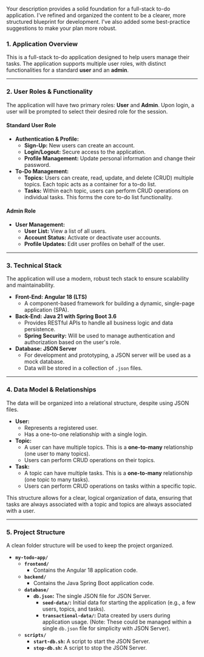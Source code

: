 
Your description provides a solid foundation for a full-stack to-do application. I've refined and organized the content to be a clearer, more structured blueprint for development. I've also added some best-practice suggestions to make your plan more robust.

### **1. Application Overview**

This is a full-stack to-do application designed to help users manage their tasks. The application supports multiple user roles, with distinct functionalities for a standard **user** and an **admin**.

---

### **2. User Roles & Functionality**

The application will have two primary roles: **User** and **Admin**. Upon login, a user will be prompted to select their desired role for the session.

#### **Standard User Role**

* **Authentication & Profile:**
    * **Sign-Up:** New users can create an account.
    * **Login/Logout:** Secure access to the application.
    * **Profile Management:** Update personal information and change their password.
* **To-Do Management:**
    * **Topics:** Users can create, read, update, and delete (CRUD) multiple topics. Each topic acts as a container for a to-do list.
    * **Tasks:** Within each topic, users can perform CRUD operations on individual tasks. This forms the core to-do list functionality.

#### **Admin Role**

* **User Management:**
    * **User List:** View a list of all users.
    * **Account Status:** Activate or deactivate user accounts.
    * **Profile Updates:** Edit user profiles on behalf of the user.

---

### **3. Technical Stack**

The application will use a modern, robust tech stack to ensure scalability and maintainability.

* **Front-End:** **Angular 18 (LTS)**
    * A component-based framework for building a dynamic, single-page application (SPA).
* **Back-End:** **Java 21 with Spring Boot 3.6**
    * Provides RESTful APIs to handle all business logic and data persistence.
    * **Spring Security:** Will be used to manage authentication and authorization based on the user's role.
* **Database:** **JSON Server**
    * For development and prototyping, a JSON server will be used as a mock database.
    * Data will be stored in a collection of `.json` files. 

---

### **4. Data Model & Relationships**

The data will be organized into a relational structure, despite using JSON files.

* **User:**
    * Represents a registered user.
    * Has a one-to-one relationship with a single login.
* **Topic:**
    * A user can have multiple topics. This is a **one-to-many** relationship (one user to many topics).
    * Users can perform CRUD operations on their topics.
* **Task:**
    * A topic can have multiple tasks. This is a **one-to-many** relationship (one topic to many tasks).
    * Users can perform CRUD operations on tasks within a specific topic.

This structure allows for a clear, logical organization of data, ensuring that tasks are always associated with a topic and topics are always associated with a user.

---

### **5. Project Structure**

A clean folder structure will be used to keep the project organized.

* **`my-todo-app/`**
    * **`frontend/`**
        * Contains the Angular 18 application code.
    * **`backend/`**
        * Contains the Java Spring Boot application code.
    * **`database/`**
        * **`db.json`:** The single JSON file for JSON Server.
            * **`seed-data/`:** Initial data for starting the application (e.g., a few users, topics, and tasks).
            * **`transactional-data/`:** Data created by users during application usage. (Note: These could be managed within a single `db.json` file for simplicity with JSON Server).
    * **`scripts/`**
        * **`start-db.sh`:** A script to start the JSON Server.
        * **`stop-db.sh`:** A script to stop the JSON Server.
